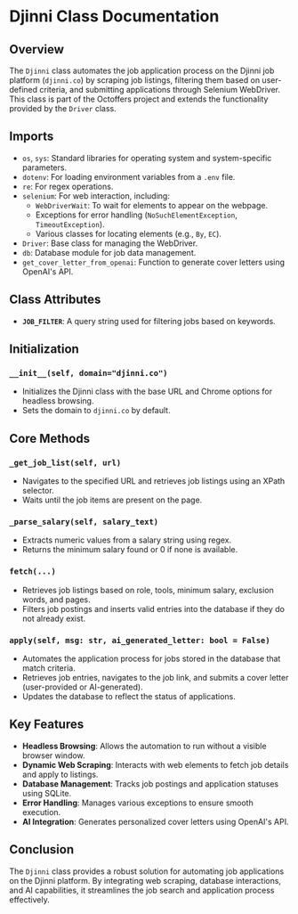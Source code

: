 # Djinni Class Documentation

## Overview

The `Djinni` class automates the job application process on the Djinni job platform (`djinni.co`) by scraping job listings, filtering them based on user-defined criteria, and submitting applications through Selenium WebDriver. This class is part of the Octoffers project and extends the functionality provided by the `Driver` class.

## Imports

- `os`, `sys`: Standard libraries for operating system and system-specific parameters.
- `dotenv`: For loading environment variables from a `.env` file.
- `re`: For regex operations.
- `selenium`: For web interaction, including:
  - `WebDriverWait`: To wait for elements to appear on the webpage.
  - Exceptions for error handling (`NoSuchElementException`, `TimeoutException`).
  - Various classes for locating elements (e.g., `By`, `EC`).
- `Driver`: Base class for managing the WebDriver.
- `db`: Database module for job data management.
- `get_cover_letter_from_openai`: Function to generate cover letters using OpenAI's API.

## Class Attributes

- **`JOB_FILTER`**: A query string used for filtering jobs based on keywords.

## Initialization

### `__init__(self, domain="djinni.co")`
- Initializes the Djinni class with the base URL and Chrome options for headless browsing.
- Sets the domain to `djinni.co` by default.

## Core Methods

### `_get_job_list(self, url)`
- Navigates to the specified URL and retrieves job listings using an XPath selector.
- Waits until the job items are present on the page.

### `_parse_salary(self, salary_text)`
- Extracts numeric values from a salary string using regex.
- Returns the minimum salary found or 0 if none is available.

### `fetch(...)`
- Retrieves job listings based on role, tools, minimum salary, exclusion words, and pages.
- Filters job postings and inserts valid entries into the database if they do not already exist.

### `apply(self, msg: str, ai_generated_letter: bool = False)`
- Automates the application process for jobs stored in the database that match criteria.
- Retrieves job entries, navigates to the job link, and submits a cover letter (user-provided or AI-generated).
- Updates the database to reflect the status of applications.

## Key Features

- **Headless Browsing**: Allows the automation to run without a visible browser window.
- **Dynamic Web Scraping**: Interacts with web elements to fetch job details and apply to listings.
- **Database Management**: Tracks job postings and application statuses using SQLite.
- **Error Handling**: Manages various exceptions to ensure smooth execution.
- **AI Integration**: Generates personalized cover letters using OpenAI's API.

## Conclusion

The `Djinni` class provides a robust solution for automating job applications on the Djinni platform. By integrating web scraping, database interactions, and AI capabilities, it streamlines the job search and application process effectively.

